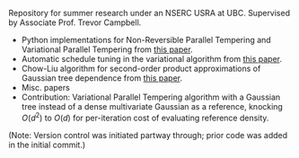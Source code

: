 Repository for summer research under an NSERC USRA at UBC. Supervised by Associate Prof. Trevor Campbell.

- Python implementations for Non-Reversible Parallel Tempering and Variational Parallel Tempering from [this paper](https://arxiv.org/pdf/2206.00080).
- Automatic schedule tuning in the variational algorithm from [this paper](https://arxiv.org/pdf/1905.02939).
- Chow-Liu algorithm for second-order product approximations of Gaussian tree dependence from [this paper](https://cs.nyu.edu/home/people/in_memoriam/roweis/csc2515-2006/readings/chowliu.pdf).
- Misc. papers
- Contribution: Variational Parallel Tempering algorithm with a Gaussian tree instead of a dense multivariate Gaussian as a reference, knocking $O(d^2)$ to $O(d)$ for per-iteration cost of evaluating reference density.

(Note: Version control was initiated partway through; prior code was added in the initial commit.)
